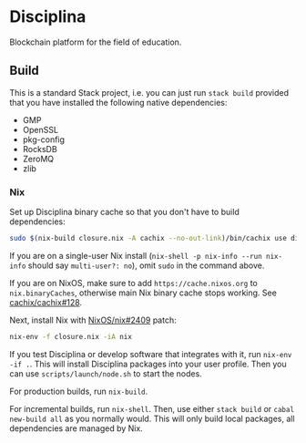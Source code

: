 # Disciplina

Blockchain platform for the field of education.

## Build

This is a standard Stack project, i.e. you can just run `stack build` provided
that you have installed the following native dependencies:

- GMP
- OpenSSL
- pkg-config
- RocksDB
- ZeroMQ
- zlib

### Nix

Set up Disciplina binary cache so that you don't have to build dependencies:

```sh
sudo $(nix-build closure.nix -A cachix --no-out-link)/bin/cachix use disciplina
```

If you are on a single-user Nix install (`nix-shell -p nix-info --run nix-info`
should say `multi-user?: no`), omit `sudo` in the command above.

If you are on NixOS, make sure to add `https://cache.nixos.org` to `nix.binaryCaches`,
otherwise main Nix binary cache stops working. See [cachix/cachix#128][].

[cachix/cachix#128]: https://github.com/cachix/cachix/pull/128

Next, install Nix with [NixOS/nix#2409][] patch:

```sh
nix-env -f closure.nix -iA nix
```

[Nix]: https://nixos.org/nix/
[NixOS/nix#2409]: https://github.com/NixOS/nix/pull/2409

If you test Disciplina or develop software that integrates with it, run
`nix-env -if .`. This will install Disciplina packages into your user profile.
Then you can use `scripts/launch/node.sh` to start the nodes.

For production builds, run `nix-build`.

For incremental builds, run `nix-shell`. Then, use either `stack build` or
`cabal new-build all` as you normally would. This will only build local packages,
all dependencies are managed by Nix.
